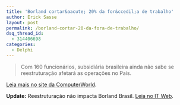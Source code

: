 ```yaml
---
title: 'Borland cortar&aacute; 20% da for&ccedil;a de trabalho'
author: Erick Sasse
layout: post
permalink: /borland-cortar-20-da-fora-de-trabalho/
dsq_thread_id:
  - 314406698
categories:
  - Delphi
---
```

> Com 160 funcionários, subsidiária brasileira ainda não sabe se reestruturação afetará as operações no País.

[Leia mais no site da ComputerWorld][1].

**Update:** Reestruturação não impacta Borland Brasil. [Leia no IT Web][2].

 [1]: http://computerworld.uol.com.br/mercado/2006/05/03/idgnoticia.2006-05-03.8981943772/IDGNoticia_view
 [2]: http://www.itweb.com.br/index.php?option=com_noticia&#038;id=18915&#038;section=5